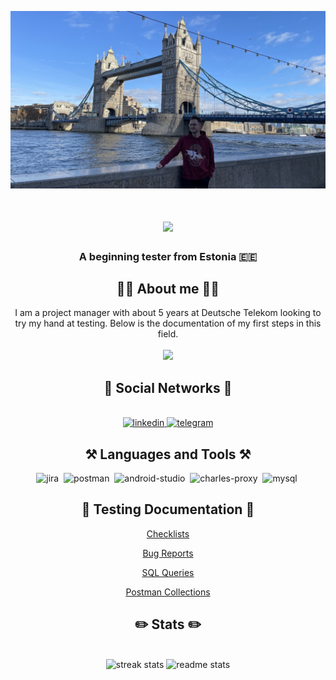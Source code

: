 ![Header](https://github.com/artjomivanov/artjomivanov/blob/main/assets/IMG_6795.jpeg)

<h1 align="center">
    <img src="https://readme-typing-svg.herokuapp.com/?font=Righteous&size=35&center=true&vCenter=true&width=500&height=70&duration=4000&lines=Hi+There!+👋;+I'm+Artjom+Ivanov!;" />
</h1>

<h3 align="center">A beginning tester from Estonia 🇪🇪</h3>

<h2 align="center">👨‍💻 About me 👨‍💻</h2>

<div align="center">
I am a project manager with about 5 years at Deutsche Telekom looking to try my hand at testing. Below is the documentation of my first steps in this field.

 </div>
<br/>
 <div align="center">

  <a href="mailto:artjom.ivanov17@gmail.com">
    <img src="https://img.shields.io/badge/Gmail-333333?style=for-the-badge&logo=gmail&logoColor=red" />
  </a>

<h2 align="center">🤝 Social Networks 🤝</h2>
<br/>
  <div id="badges">
  <div align="center">
    <a href="https://www.linkedin.com/in/artjom-ivanov/" target="_blank">
      <img src="https://cdn-icons-png.flaticon.com/512/2504/2504799.png" width="40" height="40" alt="linkedin" />
    </a>
    <a href="https://t.me/justandy_de" target="_blank">
      <img src="https://cdn-icons-png.flaticon.com/512/2111/2111646.png" width="40" height="40" alt="telegram" />
    </a>

<h2 align="center">⚒️ Languages and Tools ⚒️</h2>

<div>
<img src="https://cdn.jsdelivr.net/gh/devicons/devicon/icons/jira/jira-original.svg" title="jira" alt="jira" width="40" height="40"/>&nbsp
<img src="https://seeklogo.com/images/P/postman-logo-0087CA0D15-seeklogo.com.png" title="postman" alt="postman" width="40" height="40"/>&nbsp
 <img src="https://cdn.jsdelivr.net/gh/devicons/devicon/icons/androidstudio/androidstudio-original.svg" title="android-studio" alt="android-studio" width="40" height="40"/>&nbsp
<img src="https://cdn.icon-icons.com/icons2/3053/PNG/512/charles_proxy_macos_bigsur_icon_190302.png" title="charles-proxy" alt="charles-proxy" width="40" height="40"/>&nbsp
<img src="https://cdn.jsdelivr.net/gh/devicons/devicon/icons/mysql/mysql-original.svg" title="mysql" alt="mysql" width="40" height="40"/>&nbsp
</div>

<h2 align="center">📁 Testing Documentation 📁</h2>

[Checklists](https://drive.google.com/drive/u/0/folders/10iEVBLzjwKIE1CaRP-z6XcZ2a8UDb0up)

[Bug Reports](https://drive.google.com/drive/u/0/folders/1-6xmOQUOw63Cpd9WerbXu5Tq1kHDGQtg)

[SQL Queries](https://drive.google.com/drive/u/0/folders/1-9bebasjdUCCsFCDz1kcrzISEB8XY119)

[Postman Collections](https://drive.google.com/drive/u/0/folders/1-DZ7mboG-JUf-Ebe8vqGAt-vvl4LGdxY)

<div>
  




<h2 align="center">✏️ Stats ✏️</h2>

<br>
<div align=center>
  <img width=390 src="https://github-readme-streak-stats-salesp07.vercel.app/?user=artjomivanov&count_private=true&theme=react&border_radius=10" alt="streak stats"/>

<img width=390 src="https://github-readme-stats-salesp07.vercel.app/api?username=artjomivanov&count_private=true&show_icons=true&theme=react&rank_icon=github&border_radius=10" alt="readme stats" />
  <br/>
</div>